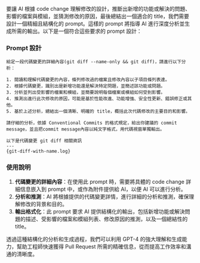 要讓 AI 根據 code change 理解修改的設計，推斷出新增的功能或解決的問題、影響的檔案與模組，並猜測修改的原因，最後總結出一個適合的 title，我們需要設計一個精細且結構化的 prompt。這樣的 prompt 將指導 AI 進行深度分析並生成所需的輸出。以下是一個符合這些要求的 prompt 設計：

### Prompt 設計

```
給定一段代碼變更的詳細內容(git diff --name-only && git diff)，請進行以下分析：

1. 閱讀和理解代碼變更的內容，條列修改過的檔案且修改內容以子項目條列表達。
2. 根據代碼變更，識別出是新增功能還是解決特定問題，並簡述該功能或問題。
3. 分析並列出受影響的檔案和模組，並簡要說明每個檔案或模組如何受到影響。
4. 推測出進行此次修改的原因，可能是基於性能改進、功能增強、安全性更新、錯誤修正或其他。
5. 基於上述分析，總結出一個清晰、明確的 title，概括此次代碼修改的主要目的和影響。

請仔細的分析，依據 Conventional Commits 的格式規定，給出你建議的 commit message，並且把commit message內容以純文字格式，用代碼視窗單獨輸出。

以下是代碼變更 git diff 相關資訊
---
{git-diff-with-name.log}
```

### 使用說明

1. **代碼變更的詳細內容**：在使用此 prompt 時，需要將具體的 code change 詳細信息嵌入到 prompt 中，或作為附件提供給 AI，以便 AI 可以進行分析。
2. **分析和推測**：AI 將根據提供的代碼變更詳情，進行詳細的分析和推測，確保理解修改的背景和目的。
3. **輸出格式化**：此 prompt 要求 AI 提供結構化的輸出，包括新增功能或解決問題的描述、受影響的檔案和模組列表、修改原因的推測，以及一個總結性的 title。

透過這種結構化的分析和生成過程，我們可以利用 GPT-4 的強大理解和生成能力，幫助工程師快速獲得 Pull Request 所需的精確信息，從而提高工作效率和溝通的清晰度。